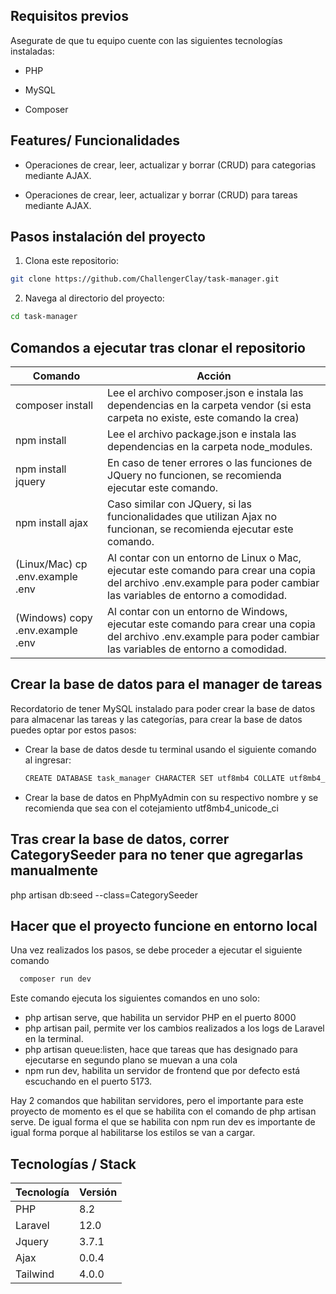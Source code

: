 ## Requisitos previos

<p>Asegurate de que tu equipo cuente con las siguientes tecnologías instaladas: </p>

- PHP

- MySQL

- Composer

## Features/ Funcionalidades

- Operaciones de crear, leer, actualizar y borrar (CRUD) para categorias mediante AJAX.

- Operaciones de crear, leer, actualizar y borrar (CRUD) para tareas mediante AJAX.

## Pasos instalación del proyecto

1. Clona este repositorio:
  ```bash
  git clone https://github.com/ChallengerClay/task-manager.git
  ```
2. Navega al directorio del proyecto:
  ```bash
  cd task-manager
  ```

## Comandos a ejecutar tras clonar el repositorio

| Comando                          | Acción                                                                                                                                                                |
|----------------------------------|-----------------------------------------------------------------------------------------------------------------------------------------------------------------------|
| composer install                 | Lee el archivo composer.json e instala las dependencias en la carpeta vendor (si esta carpeta no existe, este comando la crea)                                        |
| npm install                      | Lee el archivo package.json e instala las dependencias en la carpeta node_modules.                                                                                    |
| npm install jquery               | En caso de tener errores o las funciones de JQuery no funcionen, se recomienda ejecutar este comando.                                                                 |
| npm install ajax                 | Caso similar con JQuery, si las funcionalidades que utilizan Ajax no funcionan, se recomienda ejecutar este comando.                                                  |
| (Linux/Mac) cp .env.example .env | Al contar con un entorno de Linux o Mac, ejecutar este comando para crear una copia del archivo .env.example para poder cambiar las variables de entorno a comodidad. |
| (Windows) copy .env.example .env | Al contar con un entorno de Windows, ejecutar este comando para crear una copia del archivo .env.example para poder cambiar las variables de entorno a comodidad.      

## Crear la base de datos para el manager de tareas
<p>Recordatorio de tener MySQL instalado para poder crear la base de datos para almacenar las tareas y las categorías, para crear la base de datos puedes optar por estos pasos: </p>

- Crear la base de datos desde tu terminal usando el siguiente comando al ingresar:
  ```bash
  CREATE DATABASE task_manager CHARACTER SET utf8mb4 COLLATE utf8mb4_unicode_ci
  ```

- Crear la base de datos en PhpMyAdmin con su respectivo nombre y se recomienda que sea con el cotejamiento utf8mb4_unicode_ci

## Tras crear la base de datos, correr CategorySeeder para no tener que agregarlas manualmente

php artisan db:seed --class=CategorySeeder


## Hacer que el proyecto funcione en entorno local

<p>Una vez realizados los pasos, se debe proceder a ejecutar el siguiente comando</p>

  ```bash
    composer run dev
  ```
<p>Este comando ejecuta los siguientes comandos en uno solo: </p>

- php artisan serve, que habilita un servidor PHP en el puerto 8000
- php artisan pail, permite ver los cambios realizados a los logs de Laravel en la terminal.
- php artisan queue:listen, hace que tareas que has designado para ejecutarse en segundo plano se muevan a una cola
- npm run dev, habilita un servidor de frontend que por defecto está escuchando en el puerto 5173.

<p>Hay 2 comandos que habilitan servidores, pero el importante para este proyecto de momento es el que se habilita con el comando de php artisan serve. De igual forma el que se habilita con npm run dev es importante de igual forma porque al habilitarse los estilos se van a cargar.</p>


## Tecnologías / Stack

| Tecnología | Versión |
|------------|---------|
| PHP        | 8.2     |
| Laravel    | 12.0    |
| Jquery     | 3.7.1   |
| Ajax       | 0.0.4   |
| Tailwind   | 4.0.0   |
